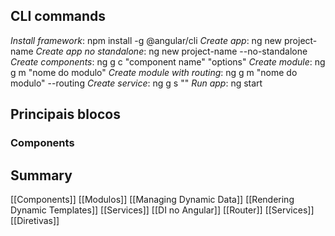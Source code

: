 ## CLI commands

*Install framework*: npm install -g @angular/cli
*Create app*: ng new project-name
*Create app no standalone*: ng new project-name --no-standalone
*Create components*: ng g c "component name" "options"
*Create module*: ng g m "nome do modulo"
*Create module with routing*: ng g m "nome do modulo" --routing
*Create service*: ng g s ""
*Run app*: ng start

## Principais blocos
### Components
## Summary
[[Components]]
[[Modulos]]
[[Managing Dynamic Data]]
[[Rendering Dynamic Templates]]
[[Services]]
[[DI no Angular]]
[[Router]]
[[Services]]
[[Diretivas]]
